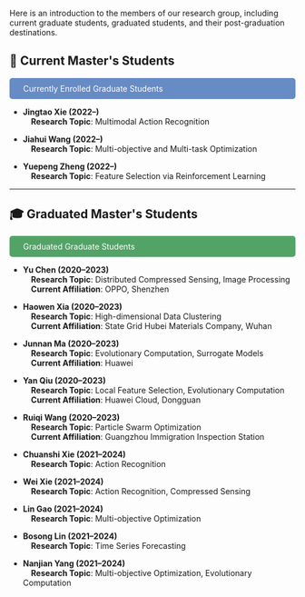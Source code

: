 Here is an introduction to the members of our research group, including current graduate students, graduated students, and their post-graduation destinations.

## 📖 Current Master's Students

<div style="background-color:rgb(103, 139, 196); color: white; padding: 10px; border-radius: 5px;">&emsp;Currently Enrolled Graduate Students</div>

- **Jingtao Xie (2022–)**  
  &emsp;**Research Topic**: Multimodal Action Recognition

- **Jiahui Wang (2022–)**  
  &emsp;**Research Topic**: Multi-objective and Multi-task Optimization
</div>

- **Yuepeng Zheng (2022–)**  
  &emsp;**Research Topic**: Feature Selection via Reinforcement Learning

---

## 🎓 Graduated Master's Students

<div style="background-color: rgb(83, 163, 103); color: white; padding: 10px; border-radius: 5px;">&emsp;Graduated Graduate Students</div>

- **Yu Chen (2020–2023)**  
  &emsp;**Research Topic**: Distributed Compressed Sensing, Image Processing  
  &emsp;**Current Affiliation**: OPPO, Shenzhen

- **Haowen Xia (2020–2023)**  
  &emsp;**Research Topic**: High-dimensional Data Clustering  
  &emsp;**Current Affiliation**: State Grid Hubei Materials Company, Wuhan

- **Junnan Ma (2020–2023)**  
  &emsp;**Research Topic**: Evolutionary Computation, Surrogate Models  
  &emsp;**Current Affiliation**: Huawei

- **Yan Qiu (2020–2023)**  
  &emsp;**Research Topic**: Local Feature Selection, Evolutionary Computation  
  &emsp;**Current Affiliation**: Huawei Cloud, Dongguan


- **Ruiqi Wang (2020–2023)**  
  &emsp;**Research Topic**: Particle Swarm Optimization  
  &emsp;**Current Affiliation**: Guangzhou Immigration Inspection Station

- **Chuanshi Xie (2021–2024)**  
  &emsp;**Research Topic**: Action Recognition

- **Wei Xie (2021–2024)**  
  &emsp;**Research Topic**: Action Recognition, Compressed Sensing

- **Lin Gao (2021–2024)**  
  &emsp;**Research Topic**: Multi-objective Optimization

- **Bosong Lin (2021–2024)**  
  &emsp;**Research Topic**: Time Series Forecasting

- **Nanjian Yang (2021–2024)**  
  &emsp;**Research Topic**: Multi-objective Optimization, Evolutionary Computation

